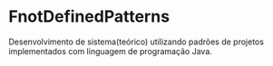 # FnotDefinedPatterns
Desenvolvimento de sistema(teórico) utilizando padrões de projetos implementados com linguagem de programação Java.
